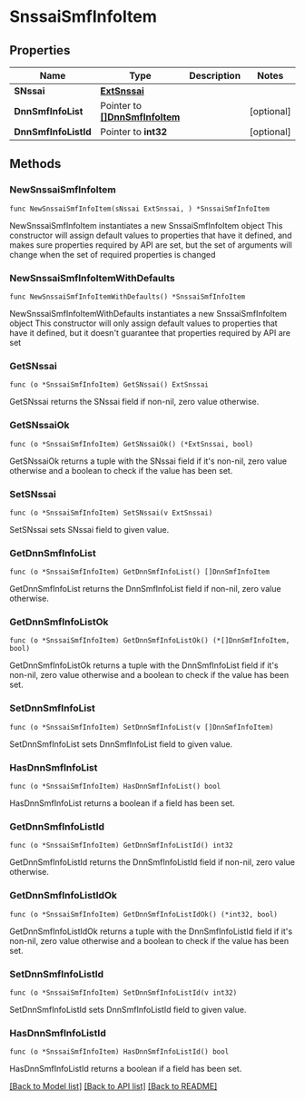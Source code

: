 # SnssaiSmfInfoItem

## Properties

Name | Type | Description | Notes
------------ | ------------- | ------------- | -------------
**SNssai** | [**ExtSnssai**](ExtSnssai.md) |  | 
**DnnSmfInfoList** | Pointer to [**[]DnnSmfInfoItem**](DnnSmfInfoItem.md) |  | [optional] 
**DnnSmfInfoListId** | Pointer to **int32** |  | [optional] 

## Methods

### NewSnssaiSmfInfoItem

`func NewSnssaiSmfInfoItem(sNssai ExtSnssai, ) *SnssaiSmfInfoItem`

NewSnssaiSmfInfoItem instantiates a new SnssaiSmfInfoItem object
This constructor will assign default values to properties that have it defined,
and makes sure properties required by API are set, but the set of arguments
will change when the set of required properties is changed

### NewSnssaiSmfInfoItemWithDefaults

`func NewSnssaiSmfInfoItemWithDefaults() *SnssaiSmfInfoItem`

NewSnssaiSmfInfoItemWithDefaults instantiates a new SnssaiSmfInfoItem object
This constructor will only assign default values to properties that have it defined,
but it doesn't guarantee that properties required by API are set

### GetSNssai

`func (o *SnssaiSmfInfoItem) GetSNssai() ExtSnssai`

GetSNssai returns the SNssai field if non-nil, zero value otherwise.

### GetSNssaiOk

`func (o *SnssaiSmfInfoItem) GetSNssaiOk() (*ExtSnssai, bool)`

GetSNssaiOk returns a tuple with the SNssai field if it's non-nil, zero value otherwise
and a boolean to check if the value has been set.

### SetSNssai

`func (o *SnssaiSmfInfoItem) SetSNssai(v ExtSnssai)`

SetSNssai sets SNssai field to given value.


### GetDnnSmfInfoList

`func (o *SnssaiSmfInfoItem) GetDnnSmfInfoList() []DnnSmfInfoItem`

GetDnnSmfInfoList returns the DnnSmfInfoList field if non-nil, zero value otherwise.

### GetDnnSmfInfoListOk

`func (o *SnssaiSmfInfoItem) GetDnnSmfInfoListOk() (*[]DnnSmfInfoItem, bool)`

GetDnnSmfInfoListOk returns a tuple with the DnnSmfInfoList field if it's non-nil, zero value otherwise
and a boolean to check if the value has been set.

### SetDnnSmfInfoList

`func (o *SnssaiSmfInfoItem) SetDnnSmfInfoList(v []DnnSmfInfoItem)`

SetDnnSmfInfoList sets DnnSmfInfoList field to given value.

### HasDnnSmfInfoList

`func (o *SnssaiSmfInfoItem) HasDnnSmfInfoList() bool`

HasDnnSmfInfoList returns a boolean if a field has been set.

### GetDnnSmfInfoListId

`func (o *SnssaiSmfInfoItem) GetDnnSmfInfoListId() int32`

GetDnnSmfInfoListId returns the DnnSmfInfoListId field if non-nil, zero value otherwise.

### GetDnnSmfInfoListIdOk

`func (o *SnssaiSmfInfoItem) GetDnnSmfInfoListIdOk() (*int32, bool)`

GetDnnSmfInfoListIdOk returns a tuple with the DnnSmfInfoListId field if it's non-nil, zero value otherwise
and a boolean to check if the value has been set.

### SetDnnSmfInfoListId

`func (o *SnssaiSmfInfoItem) SetDnnSmfInfoListId(v int32)`

SetDnnSmfInfoListId sets DnnSmfInfoListId field to given value.

### HasDnnSmfInfoListId

`func (o *SnssaiSmfInfoItem) HasDnnSmfInfoListId() bool`

HasDnnSmfInfoListId returns a boolean if a field has been set.


[[Back to Model list]](../README.md#documentation-for-models) [[Back to API list]](../README.md#documentation-for-api-endpoints) [[Back to README]](../README.md)



